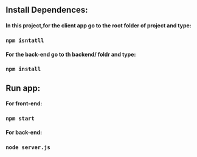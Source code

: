 ## Install Dependences:

#### In this project,for the client app go to the root folder of project and type:

### `npm isntatll`

#### For the back-end go to th backend/ foldr and type:

### `npm install`

## Run app:

#### For front-end:

### `npm start`

#### For back-end:

### `node server.js`
